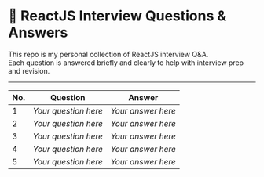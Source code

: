 # 📘 ReactJS Interview Questions & Answers

This repo is my personal collection of ReactJS interview Q&A.  
Each question is answered briefly and clearly to help with interview prep and revision.

---

| No. | Question | Answer |
|-----|----------|--------|
| 1   | _Your question here_ | _Your answer here_ |
| 2   | _Your question here_ | _Your answer here_ |
| 3   | _Your question here_ | _Your answer here_ |
| 4   | _Your question here_ | _Your answer here_ |
| 5   | _Your question here_ | _Your answer here_ |


